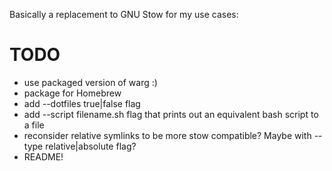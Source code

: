 Basically a replacement to GNU Stow for my use cases:

# TODO

- use packaged version of warg :)
- package for Homebrew
- add --dotfiles true|false flag
- add --script filename.sh flag that prints out an equivalent bash script to a file
- reconsider relative symlinks to be more stow compatible? Maybe with --type relative|absolute flag?
- README!
